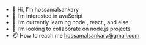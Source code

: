 - 👋 Hi, I’m hossamalsankary
- 👀 I’m interested in avaScript
- 🌱 I’m currently learning  node , react , and else
- 💞️ I’m looking to collaborate on node.js projects
- 📫 How to reach me hossamalsankary@gmail.com

<!---
hossamalsankary/hossamalsankary is a ✨ special ✨ repository because its `README.md` (this file) appears on your GitHub profile.
You can click the Preview link to take a look at your changes.
--->
